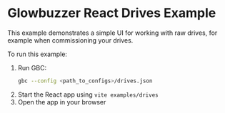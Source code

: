 # Glowbuzzer React Drives Example

This example demonstrates a simple UI for working with raw drives, for example when commissioning your drives. 

To run this example:

1. Run GBC:
    ```bash
    gbc --config <path_to_configs>/drives.json
    ```
1. Start the React app using `vite examples/drives`
1. Open the app in your browser 
